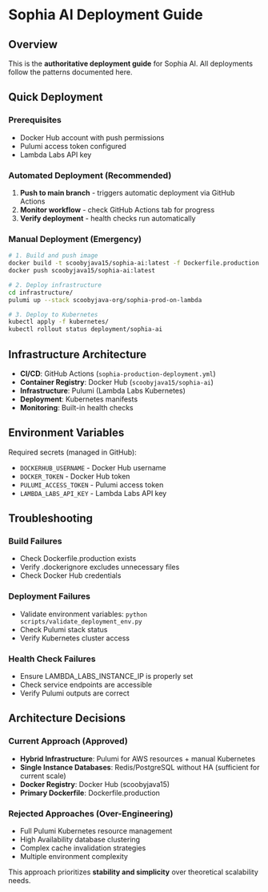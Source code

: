 # Sophia AI Deployment Guide

## Overview

This is the **authoritative deployment guide** for Sophia AI. All deployments follow the patterns documented here.

## Quick Deployment

### Prerequisites
- Docker Hub account with push permissions
- Pulumi access token configured
- Lambda Labs API key

### Automated Deployment (Recommended)

1. **Push to main branch** - triggers automatic deployment via GitHub Actions
2. **Monitor workflow** - check GitHub Actions tab for progress
3. **Verify deployment** - health checks run automatically

### Manual Deployment (Emergency)

```bash
# 1. Build and push image
docker build -t scoobyjava15/sophia-ai:latest -f Dockerfile.production .
docker push scoobyjava15/sophia-ai:latest

# 2. Deploy infrastructure
cd infrastructure/
pulumi up --stack scoobyjava-org/sophia-prod-on-lambda

# 3. Deploy to Kubernetes
kubectl apply -f kubernetes/
kubectl rollout status deployment/sophia-ai
```

## Infrastructure Architecture

- **CI/CD**: GitHub Actions (`sophia-production-deployment.yml`)
- **Container Registry**: Docker Hub (`scoobyjava15/sophia-ai`)
- **Infrastructure**: Pulumi (Lambda Labs Kubernetes)
- **Deployment**: Kubernetes manifests
- **Monitoring**: Built-in health checks

## Environment Variables

Required secrets (managed in GitHub):
- `DOCKERHUB_USERNAME` - Docker Hub username
- `DOCKER_TOKEN` - Docker Hub token
- `PULUMI_ACCESS_TOKEN` - Pulumi access token
- `LAMBDA_LABS_API_KEY` - Lambda Labs API key

## Troubleshooting

### Build Failures
- Check Dockerfile.production exists
- Verify .dockerignore excludes unnecessary files
- Check Docker Hub credentials

### Deployment Failures
- Validate environment variables: `python scripts/validate_deployment_env.py`
- Check Pulumi stack status
- Verify Kubernetes cluster access

### Health Check Failures
- Ensure LAMBDA_LABS_INSTANCE_IP is properly set
- Check service endpoints are accessible
- Verify Pulumi outputs are correct

## Architecture Decisions

### Current Approach (Approved)
- **Hybrid Infrastructure**: Pulumi for AWS resources + manual Kubernetes
- **Single Instance Databases**: Redis/PostgreSQL without HA (sufficient for current scale)
- **Docker Registry**: Docker Hub (scoobyjava15)
- **Primary Dockerfile**: Dockerfile.production

### Rejected Approaches (Over-Engineering)
- Full Pulumi Kubernetes resource management
- High Availability database clustering
- Complex cache invalidation strategies
- Multiple environment complexity

This approach prioritizes **stability and simplicity** over theoretical scalability needs.
